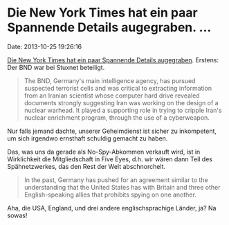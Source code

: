 Die New York Times hat ein paar Spannende Details augegraben. \...
==================================================================

Date: 2013-10-25 19:26:16

[Die New York Times hat ein paar Spannende Details
augegraben](http://www.nytimes.com/2013/10/25/world/europe/allegation-of-us-spying-on-merkel-puts-obama-at-crossroads.html).
Erstens: Der BND war bei Stuxnet beteiligt.

> The BND, Germany's main intelligence agency, has pursued suspected
> terrorist cells and was critical to extracting information from an
> Iranian scientist whose computer hard drive revealed documents
> strongly suggesting Iran was working on the design of a nuclear
> warhead. It played a supporting role in trying to cripple Iran's
> nuclear enrichment program, through the use of a cyberweapon.

Nur falls jemand dachte, unserer Geheimdienst ist sicher zu inkompetent,
um sich irgendwo ernsthaft schuldig gemacht zu haben.

Das, was uns da gerade als No-Spy-Abkommen verkauft wird, ist in
Wirklichkeit die Mitgliedschaft in Five Eyes, d.h. wir wären dann Teil
des Spähnetzwerkes, das den Rest der Welt abschnorchelt.

> In the past, Germany has pushed for an agreement similar to the
> understanding that the United States has with Britain and three other
> English-speaking allies that prohibits spying on one another.

Aha, die USA, England, und drei andere englischsprachige Länder, ja? Na
sowas!
